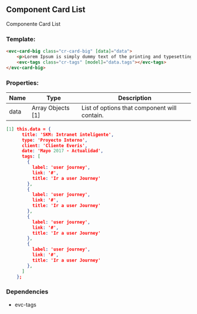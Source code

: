## Component Card List
Componente Card List

### Template:
```html
<evc-card-big class="cr-card-big" [data]="data">
	<p>Lorem Ipsum is simply dummy text of the printing and typesetting industry. Lorem Ipsum has been the industry's standard dummy text ever since the 1500s, when an unknown printer took a galley of type and scrambled it to make a type specimen book. It has survived not only five centuries, but also the leap into electronic typesetting, remaining essentially unchanged. It was popularised in the 1960s with the release of Letraset sheets containing L</p>
	<evc-tags class="cr-tags" [model]="data.tags"></evc-tags>
</evc-card-big>

```
### Properties:
| Name          | Type          | Description  |
| ------------- | ------------- | -------------|
| data   | Array Objects [1]       | List of options that component will contain. |

```json 
[1] this.data = {
      title: 'SKM: Intranet inteligente',
      type: 'Proyecto Interno',
      client: 'Cliente Everis',
      date: 'Mayo 2017 - Actualidad',
      tags: [
        {
          label: 'user journey',
          link: '#',
          title: 'Ir a user Journey'
        },
        {
          label: 'user journey',
          link: '#',
          title: 'Ir a user Journey'
        },
        {
          label: 'user journey',
          link: '#',
          title: 'Ir a user Journey'
        },
        {
          label: 'user journey',
          link: '#',
          title: 'Ir a user Journey'
        },
      ]
    };
```
### Dependencies

+ evc-tags
